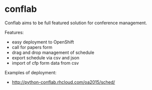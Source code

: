# conflab

Conflab aims to be full featured solution for conference management. 

Features:
- easy deployment to OpenShift
- call for papers form
- drag and drop management of schedule 
- export schedule via csv and json
- import of cfp form data from csv


Examples of deployment:
- http://python-conflab.rhcloud.com/oa2015/sched/
